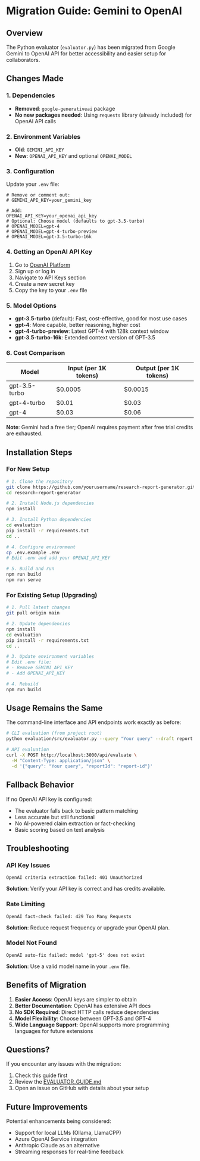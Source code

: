 # Migration Guide: Gemini to OpenAI

## Overview

The Python evaluator (`evaluator.py`) has been migrated from Google Gemini to OpenAI API for better accessibility and easier setup for collaborators.

## Changes Made

### 1. Dependencies
- **Removed**: `google-generativeai` package
- **No new packages needed**: Using `requests` library (already included) for OpenAI API calls

### 2. Environment Variables
- **Old**: `GEMINI_API_KEY`
- **New**: `OPENAI_API_KEY` and optional `OPENAI_MODEL`

### 3. Configuration

Update your `.env` file:
```env
# Remove or comment out:
# GEMINI_API_KEY=your_gemini_key

# Add:
OPENAI_API_KEY=your_openai_api_key
# Optional: Choose model (defaults to gpt-3.5-turbo)
# OPENAI_MODEL=gpt-4
# OPENAI_MODEL=gpt-4-turbo-preview
# OPENAI_MODEL=gpt-3.5-turbo-16k
```

### 4. Getting an OpenAI API Key

1. Go to [OpenAI Platform](https://platform.openai.com/api-keys)
2. Sign up or log in
3. Navigate to API Keys section
4. Create a new secret key
5. Copy the key to your `.env` file

### 5. Model Options

- **gpt-3.5-turbo** (default): Fast, cost-effective, good for most use cases
- **gpt-4**: More capable, better reasoning, higher cost
- **gpt-4-turbo-preview**: Latest GPT-4 with 128k context window
- **gpt-3.5-turbo-16k**: Extended context version of GPT-3.5

### 6. Cost Comparison

| Model | Input (per 1K tokens) | Output (per 1K tokens) |
|-------|----------------------|------------------------|
| gpt-3.5-turbo | $0.0005 | $0.0015 |
| gpt-4-turbo | $0.01 | $0.03 |
| gpt-4 | $0.03 | $0.06 |

**Note**: Gemini had a free tier; OpenAI requires payment after free trial credits are exhausted.

## Installation Steps

### For New Setup

```bash
# 1. Clone the repository
git clone https://github.com/yourusername/research-report-generator.git
cd research-report-generator

# 2. Install Node.js dependencies
npm install

# 3. Install Python dependencies
cd evaluation
pip install -r requirements.txt
cd ..

# 4. Configure environment
cp .env.example .env
# Edit .env and add your OPENAI_API_KEY

# 5. Build and run
npm run build
npm run serve
```

### For Existing Setup (Upgrading)

```bash
# 1. Pull latest changes
git pull origin main

# 2. Update dependencies
npm install
cd evaluation
pip install -r requirements.txt
cd ..

# 3. Update environment variables
# Edit .env file:
# - Remove GEMINI_API_KEY
# - Add OPENAI_API_KEY

# 4. Rebuild
npm run build
```

## Usage Remains the Same

The command-line interface and API endpoints work exactly as before:

```bash
# CLI evaluation (from project root)
python evaluation/src/evaluator.py --query "Your query" --draft report.md --out evaluation/outputs/results

# API evaluation
curl -X POST http://localhost:3000/api/evaluate \
  -H "Content-Type: application/json" \
  -d '{"query": "Your query", "reportId": "report-id"}'
```

## Fallback Behavior

If no OpenAI API key is configured:
- The evaluator falls back to basic pattern matching
- Less accurate but still functional
- No AI-powered claim extraction or fact-checking
- Basic scoring based on text analysis

## Troubleshooting

### API Key Issues
```
OpenAI criteria extraction failed: 401 Unauthorized
```
**Solution**: Verify your API key is correct and has credits available.

### Rate Limiting
```
OpenAI fact-check failed: 429 Too Many Requests
```
**Solution**: Reduce request frequency or upgrade your OpenAI plan.

### Model Not Found
```
OpenAI auto-fix failed: model 'gpt-5' does not exist
```
**Solution**: Use a valid model name in your `.env` file.

## Benefits of Migration

1. **Easier Access**: OpenAI keys are simpler to obtain
2. **Better Documentation**: OpenAI has extensive API docs
3. **No SDK Required**: Direct HTTP calls reduce dependencies
4. **Model Flexibility**: Choose between GPT-3.5 and GPT-4
5. **Wide Language Support**: OpenAI supports more programming languages for future extensions

## Questions?

If you encounter any issues with the migration:
1. Check this guide first
2. Review the [EVALUATOR_GUIDE.md](EVALUATOR_GUIDE.md)
3. Open an issue on GitHub with details about your setup

## Future Improvements

Potential enhancements being considered:
- Support for local LLMs (Ollama, LlamaCPP)
- Azure OpenAI Service integration
- Anthropic Claude as an alternative
- Streaming responses for real-time feedback
